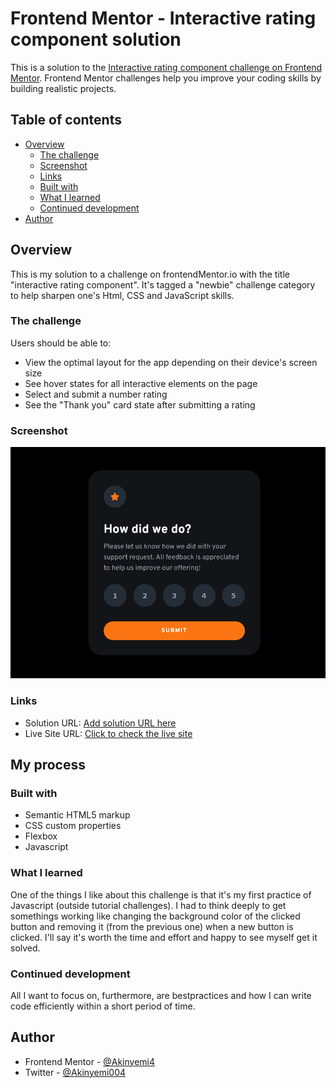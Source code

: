 # Frontend Mentor - Interactive rating component solution

This is a solution to the [Interactive rating component challenge on Frontend Mentor](https://www.frontendmentor.io/challenges/interactive-rating-component-koxpeBUmI). Frontend Mentor challenges help you improve your coding skills by building realistic projects.

## Table of contents

- [Overview](#overview)
  - [The challenge](#the-challenge)
  - [Screenshot](#screenshot)
  - [Links](#links)
  - [Built with](#built-with)
  - [What I learned](#what-i-learned)
  - [Continued development](#continued-development)
- [Author](#author)

## Overview

This is my solution to a challenge on frontendMentor.io with the title "interactive rating component". It's tagged a "newbie" challenge category to help sharpen one's Html, CSS and JavaScript skills.

### The challenge

Users should be able to:

- View the optimal layout for the app depending on their device's screen size
- See hover states for all interactive elements on the page
- Select and submit a number rating
- See the "Thank you" card state after submitting a rating

### Screenshot

![screenshot](./screenshot.png)

### Links

- Solution URL: [Add solution URL here](https://your-solution-url.com)
- Live Site URL: [Click to check the live site](https://rating-component-hakinyemi.netlify.app/)

## My process

### Built with

- Semantic HTML5 markup
- CSS custom properties
- Flexbox
- Javascript

### What I learned

One of the things I like about this challenge is that it's my first practice of Javascript (outside tutorial challenges).
I had to think deeply to get somethings working like changing the background color of the clicked button and removing it (from the previous one) when a new button is clicked.
I'll say it's worth the time and effort and happy to see myself get it solved.

### Continued development

All I want to focus on, furthermore, are bestpractices and how I can write code efficiently within a short period of time.

## Author

- Frontend Mentor - [@Akinyemi4](https://www.frontendmentor.io/profile/Akinyemi4)
- Twitter - [@Akinyemi004](https://twitter.com/home?lang=en)
